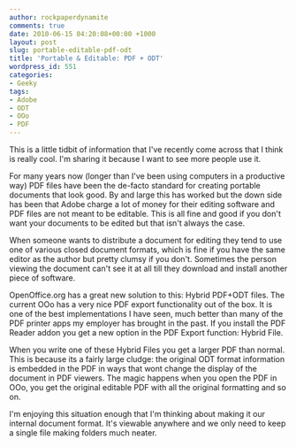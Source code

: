 ```yaml
---
author: rockpaperdynamite
comments: true
date: 2010-06-15 04:20:08+00:00 +1000
layout: post
slug: portable-editable-pdf-odt
title: 'Portable & Editable: PDF + ODT'
wordpress_id: 551
categories:
- Geeky
tags:
- Adobe
- ODT
- OOo
- PDF
---
```


This is a little tidbit of information that I've recently come across that I think is really cool. I'm sharing it because I want to see more people use it.

For many years now (longer than I've been using computers in a productive way) PDF files have been the de-facto standard for creating portable documents that look good. By and large this has worked but the down side has been that Adobe charge a lot of money for their editing software and PDF files are not meant to be editable. This is all fine and good if you don't want your documents to be edited but that isn't always the case.

When someone wants to distribute a document for editing they tend to use one of various closed document formats, which is fine if you have the same editor as the author but pretty clumsy if you don't. Sometimes the person viewing the document can't see it at all till they download and install another piece of software.<!-- more -->

OpenOffice.org has a great new solution to this: Hybrid PDF+ODT files. The current OOo has a very nice PDF export functionality out of the box. It is one of the best implementations I have seen, much better than many of the PDF printer apps my employer has brought in the past. If you install the PDF Reader addon you get a new option in the PDF Export function: Hybrid File.

When you write one of these Hybrid Files you get a larger PDF than normal. This is because its a fairly large cludge: the original ODT format information is embedded in the PDF in ways that wont change the display of the document in PDF viewers. The magic happens when you open the PDF in OOo, you get the original editable PDF with all the original formatting and so on.

I'm enjoying this situation enough that I'm thinking about making it our internal document format. It's viewable anywhere and we only need to keep a single file making folders much neater.
